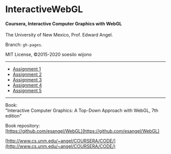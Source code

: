 # InteractiveWebGL
#### Coursera, Interactive Computer Graphics with WebGL    

The University of New Mexico, Prof. Edward Angel.    

Branch: `gh-pages`.     

MIT License, &copy;2015-2020 soesilo wijono            


----------

- [Assignment 1](https://flyingdisc.github.io/InteractiveWebGL/twist.html "Assignment 1")    
- [Assignment 2](https://flyingdisc.github.io/InteractiveWebGL/mousedraw.html "Assignment 2")    
- [Assignment 3](https://flyingdisc.github.io/InteractiveWebGL/a3.html "Assignment 3")    
- [Assignment 4](https://flyingdisc.github.io/InteractiveWebGL/a4.html "Assignment 4")    
- [Assignment 5](https://flyingdisc.github.io/InteractiveWebGL/a5.html "Assignment 5")        


-----------

Book:     
"Interactive Computer Graphics: A Top-Down Approach with WebGL, 7th edition"    
 
Book repository:     
[https://github.com/esangel/WebGL](https://github.com/esangel/WebGL)    
 
[http://www.cs.unm.edu/~angel/COURSERA/CODE/](http://www.cs.unm.edu/~angel/COURSERA/CODE/)    
 